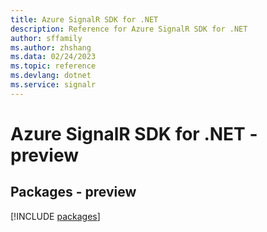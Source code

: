 ```yaml
---
title: Azure SignalR SDK for .NET
description: Reference for Azure SignalR SDK for .NET
author: sffamily
ms.author: zhshang
ms.data: 02/24/2023
ms.topic: reference
ms.devlang: dotnet
ms.service: signalr
---
```

# Azure SignalR SDK for .NET - preview
## Packages - preview
[!INCLUDE [packages](signalr-index.md)]